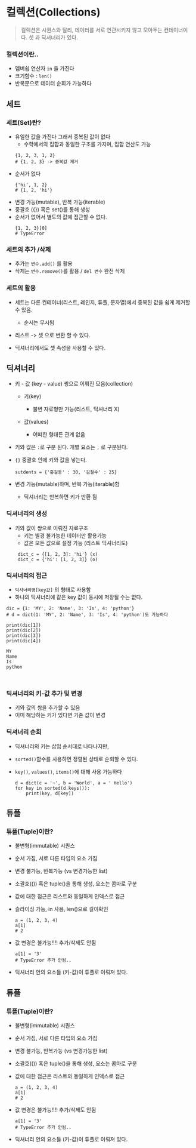 


# 컬렉션(Collections)
 > 컬렉션은 시퀀스와 달리, 데이터를 서로 연관시키지 않고 모아두는 컨테이너이다.
 > 셋 과 딕셔너리가 있다.



### 컬렉션이란.. 
 * 멤버쉽 연산자 `in` 을 가진다
 * 크기함수 : `len()`
 * 반복문으로 데이터 순회가 가능하다





## 세트

### 세트(Set)란?
 * 유일한 값을 가진다 그래서 중복된 값이 없다
    - 수학에서의 집합과 동일한 구조를 가지며, 집합 연산도 가능
    ```
    {1, 2, 3, 1, 2}
    # {1, 2, 3} -> 중복값 제거
    ```
 * 순서가 없다
    ```
    {'hi', 1, 2}
    # {1, 2, 'hi'}
    ```
 * 변경 가능(mutable), 반복 가능(iterable) 
 * 중괄호 ({}) 혹은 set()를 통해 생성
 * 순서가 없어서 별도의 값에 접근할 수 없다.
    ```
    {1, 2, 3}[0]
    # TypeError
    ```
### 세트의 추가 /삭제
 * 추가는 `변수.add()` 를 활용
 * 삭제는 `변수.remove()`를 활용 / `del 변수` 완전 삭제

### 세트의 활용
 * 세트는 다른 컨테이너(리스트, 레인지, 튜플, 문자열)에서 중복된 값을 쉽게 제거할 수 있음.
    - 순서는 무시됨
 
 * 리스트 -> 셋 으로 변환 할 수 있다.
 * 딕셔너리에서도 셋 속성을 사용할 수 있다.








## 딕셔너리
 * 키 - 값 (key - value) 쌍으로 이뤄진 모음(collection)
    
    * 키(key)
        * 불변 자료형만 가능(리스트, 딕셔너리 X)

    * 값(values)
        * 어떠한 형태든 관계 없음


 * 키와 값은 `:`로 구분 된다. 개별 요소는 `,` 로 구분된다.
 * `{}` 중괄호 안에 키와 값을 넣는다.
        
        
     `sutdents = {'홍길동' : 30, '김철수' : 25}`

 * 변경 가능(mutable)하며, 반복 가능(iterable)함
    * 딕셔너리는 반복하면 키가 반환 됨



 

### 딕셔너리의 생성
 * 키와 값이 쌍으로 이뤄진 자료구조
    * 키는 별경 불가능한 데이터만 활용가능
    * 값은 모든 값으로 설정 가능 (리스트 딕셔너리도)
    ```
     dict_c = {[1, 2, 3]: 'hi'} (x)
     dict_c = {'hi': [1, 2, 3]} (o)
    ```


### 딕셔너리의 접근
 * `딕셔너리명[key값]` 의 형태로 사용함
 *  하나의 딕셔너리에 같은 key 값이 동시에 저장될 수는 없다.
  ```
  dic = {1: 'MY', 2: 'Name', 3: 'Is', 4: 'python'}
  # d = dict(1: 'MY', 2: 'Name', 3: 'Is', 4: 'python')도 가능하다

  print(dic[1])
  print(dic[2])
  print(dic[3])
  print(dic[4])

  MY
  Name
  Is
  python



  ```




### 딕셔너리의 키-값 추가 및 변경
 * 키와 값의 쌍을 추가할 수 있음
 * 이미 해당하는 키가 있다면 기존 값이 변경

    

### 딕셔너리 순회
 * 딕셔너리의 키는 삽입 순서대로 나타나지만, 
 * `sorted()`함수를 사용하면 정렬된 상태로 순회할 수 있다.
 * `key()`, `values()`, `items()`에 대해 사용 가능하다

    ```
    d = dict(c = '~', b = 'World', a = ' Hello')
    for key in sorted(d.keys()):
        print(key, d[key])
    ```



## 튜플

### 튜플(Tuple)이란?
 * 불변형(immutable) 시퀀스
 * 순서 가짐, 서로 다른 타입의 요소 가짐
 * 변경 불가능, 반복가능 (vs  변경가능한 list)
 * 소괄호(()) 혹은 tuple()을 통해 생성, 요소는 콤마로 구분
 * 값에 대한 접근은 리스트와 동일하게 인덱스로 접근
 * 슬라이싱 가능, in 사용, len()으로 길이확인
    ```
    a = (1, 2, 3, 4)
    a[1]
    # 2
    ```
 * 값 변경은 불가능!!!! 추가/삭제도 안됨
    ```
    a[1] = '3' 
    # TypeError 추가 안됨..
    ```
 
 * 딕셔너리 안의 요소들 (키-값)이 튜플로 이뤄져 있다.




## 튜플

### 튜플(Tuple)이란?
 * 불변형(immutable) 시퀀스
 * 순서 가짐, 서로 다른 타입의 요소 가짐
 * 변경 불가능, 반복가능 (vs  변경가능한 list)
 * 소괄호(()) 혹은 tuple()을 통해 생성, 요소는 콤마로 구분
 * 값에 대한 접근은 리스트와 동일하게 인덱스로 접근
    ```
    a = (1, 2, 3, 4)
    a[1]
    # 2
    ```
 * 값 변경은 불가능!!!! 추가/삭제도 안됨
    ```
    a[1] = '3' 
    # TypeError 추가 안됨..
    ```
 
 * 딕셔너리 안의 요소들 (키-값)이 튜플로 이뤄져 있다.




 






 


    
